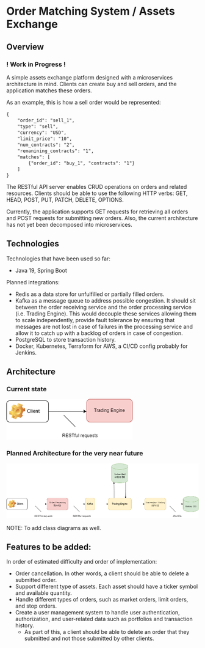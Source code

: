 # Order Matching System / Assets Exchange

## Overview

### ! Work in Progress !

A simple assets exchange platform designed with a microservices architecture in mind. Clients can create buy and sell orders, and the application matches these orders.

As an example, this is how a sell order would be represented:

```
{
    "order_id": "sell_1",
    "type": "sell",
    "currency": "USD",
    "limit_price": "10",
    "num_contracts": "2",
    "remanining_contracts": "1",
    "matches": [
        {"order_id": "buy_1", "contracts": "1"}
    ]
}
```

The RESTful API server enables CRUD operations on orders and related resources. Clients should be able to use the following HTTP verbs: GET, HEAD, POST, PUT, PATCH, DELETE, OPTIONS.

Currently, the application supports GET requests for retrieving all orders and POST requests for submitting new orders. Also, the current architecture has not yet been decomposed into microservices.

## Technologies

Technologies that have been used so far:
- Java 19, Spring Boot

Planned integrations:
- Redis as a data store for unfulfilled or partially filled orders.
- Kafka as a message queue to address possible congestion. It should sit between the order receiving service and the order processing service (i.e. Trading Engine). This would decouple these services allowing them to scale independently, provide fault tolerance by ensuring that messages are not lost in case of failures in the processing service and allow it to catch up with a backlog of orders in case of congestion.
- PostgreSQL to store transaction history.
- Docker, Kubernetes, Terraform for AWS, a CI/CD config probably for Jenkins.

## Architecture
### Current state
![](current_state.png)

### Planned Architecture for the very near future
![](assetsexchange.png)

NOTE: To add class diagrams as well.

## Features to be added:
In order of estimated difficulty and order of implementation:
- Order cancellation. In other words, a client should be able to delete a submitted order.
- Support different type of assets. Each asset should have a ticker symbol and available quantity.
- Handle different types of orders, such as market orders, limit orders, and stop orders.
- Create a user management system to handle user authentication, authorization, and user-related data such as portfolios and transaction history.
    - As part of this, a client should be able to delete an order that they submitted and not those submitted by other clients.
